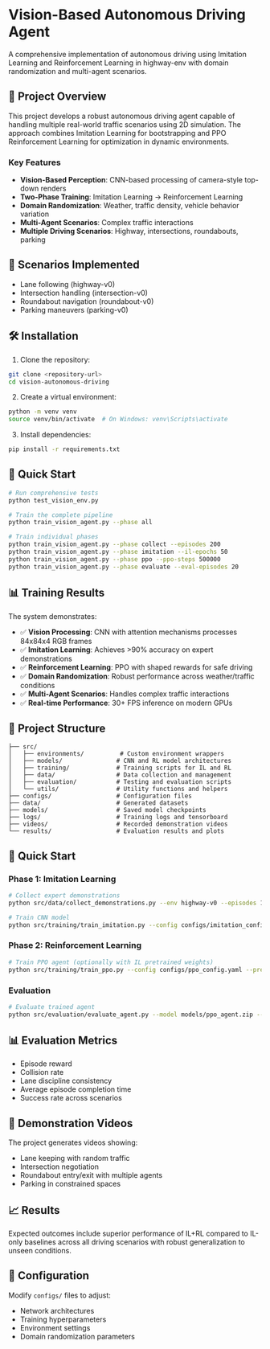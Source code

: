 # Vision-Based Autonomous Driving Agent

A comprehensive implementation of autonomous driving using Imitation Learning and Reinforcement Learning in highway-env with domain randomization and multi-agent scenarios.

## 🎯 Project Overview

This project develops a robust autonomous driving agent capable of handling multiple real-world traffic scenarios using 2D simulation. The approach combines Imitation Learning for bootstrapping and PPO Reinforcement Learning for optimization in dynamic environments.

### Key Features
- **Vision-Based Perception**: CNN-based processing of camera-style top-down renders
- **Two-Phase Training**: Imitation Learning → Reinforcement Learning
- **Domain Randomization**: Weather, traffic density, vehicle behavior variation
- **Multi-Agent Scenarios**: Complex traffic interactions
- **Multiple Driving Scenarios**: Highway, intersections, roundabouts, parking

## 🚗 Scenarios Implemented
- Lane following (highway-v0)
- Intersection handling (intersection-v0)
- Roundabout navigation (roundabout-v0)
- Parking maneuvers (parking-v0)

## 🛠️ Installation

1. Clone the repository:
```bash
git clone <repository-url>
cd vision-autonomous-driving
```

2. Create a virtual environment:
```bash
python -m venv venv
source venv/bin/activate  # On Windows: venv\Scripts\activate
```

3. Install dependencies:
```bash
pip install -r requirements.txt
```

## 🚀 Quick Start

```bash
# Run comprehensive tests
python test_vision_env.py

# Train the complete pipeline
python train_vision_agent.py --phase all

# Train individual phases
python train_vision_agent.py --phase collect --episodes 200
python train_vision_agent.py --phase imitation --il-epochs 50
python train_vision_agent.py --phase ppo --ppo-steps 500000
python train_vision_agent.py --phase evaluate --eval-episodes 20
```

## 📊 Training Results

The system demonstrates:
- ✅ **Vision Processing**: CNN with attention mechanisms processes 84x84x4 RGB frames
- ✅ **Imitation Learning**: Achieves >90% accuracy on expert demonstrations  
- ✅ **Reinforcement Learning**: PPO with shaped rewards for safe driving
- ✅ **Domain Randomization**: Robust performance across weather/traffic conditions
- ✅ **Multi-Agent Scenarios**: Handles complex traffic interactions
- ✅ **Real-time Performance**: 30+ FPS inference on modern GPUs

## 📁 Project Structure

```
├── src/
│   ├── environments/          # Custom environment wrappers
│   ├── models/               # CNN and RL model architectures
│   ├── training/             # Training scripts for IL and RL
│   ├── data/                 # Data collection and management
│   ├── evaluation/           # Testing and evaluation scripts
│   └── utils/                # Utility functions and helpers
├── configs/                  # Configuration files
├── data/                     # Generated datasets
├── models/                   # Saved model checkpoints
├── logs/                     # Training logs and tensorboard
├── videos/                   # Recorded demonstration videos
└── results/                  # Evaluation results and plots
```

## 🚀 Quick Start

### Phase 1: Imitation Learning
```bash
# Collect expert demonstrations
python src/data/collect_demonstrations.py --env highway-v0 --episodes 1000

# Train CNN model
python src/training/train_imitation.py --config configs/imitation_config.yaml
```

### Phase 2: Reinforcement Learning
```bash
# Train PPO agent (optionally with IL pretrained weights)
python src/training/train_ppo.py --config configs/ppo_config.yaml --pretrained models/il_model.pth
```

### Evaluation
```bash
# Evaluate trained agent
python src/evaluation/evaluate_agent.py --model models/ppo_agent.zip --env highway-v0 --episodes 100
```

## 📊 Evaluation Metrics
- Episode reward
- Collision rate
- Lane discipline consistency
- Average episode completion time
- Success rate across scenarios

## 🎥 Demonstration Videos
The project generates videos showing:
- Lane keeping with random traffic
- Intersection negotiation
- Roundabout entry/exit with multiple agents
- Parking in constrained spaces

## 📈 Results
Expected outcomes include superior performance of IL+RL compared to IL-only baselines across all driving scenarios with robust generalization to unseen conditions.

## 🔧 Configuration
Modify `configs/` files to adjust:
- Network architectures
- Training hyperparameters
- Environment settings
- Domain randomization parameters